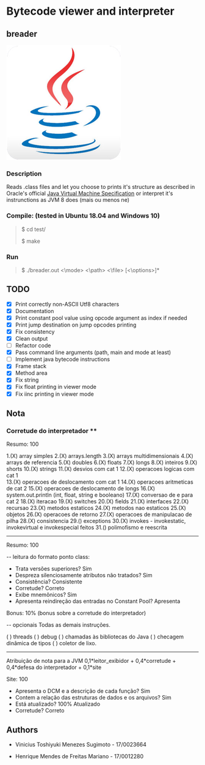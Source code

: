 # Bytecode viewer and interpreter

## breader

![Java 8 Logo](./.javasrc/javalogo.jpg "Java Logo")

### Description

Reads .class files and let you choose to prints it's structure as described in Oracle's official [Java Virtual Machine Specification](https://docs.oracle.com/javase/specs/jvms/se7/html/jvms-4.html "Documentation") or interpret it's instrunctions as JVM 8 does (mais ou menos ne)

### Compile: (tested in Ubuntu 18.04 and Windows 10)

>$ cd test/
>
>$ make

### Run

>$ ./breader.out <\mode> <\path> <\file> [<\options>]*

## TODO

- [x] Print correctly non-ASCII Utf8 characters
- [X] Documentation
- [x] Print constant pool value using opcode argument as index if needed
- [x] Print jump destination on jump opcodes printing
- [x] Fix consistency
- [x] Clean output
- [ ] Refactor code
- [x] Pass command line arguments (path, main and mode at least)
- [ ] Implement java bytecode instructions
- [x] Frame stack
- [x] Method area
- [x] Fix string
- [x] Fix float printing in viewer mode
- [x] Fix iinc printing in viewer mode

## Nota

### Corretude do interpretador **

Resumo: 100

1.(X) array simples
2.(X) arrays.length
3.(X) arrays multidimensionais
4.(X) arrays de referencia
5.(X) doubles
6.(X) floats
7.(X) longs
8.(X) inteiros
9.(X) shorts
10.(X) strings
11.(X) desvios com cat 1
12.(X) operacoes logicas com cat 1  
13.(X) operacoes de deslocamento com cat 1
14.(X) operacoes aritmeticas de cat 2
15.(X) operacoes de deslocamento de longs
16.(X) system.out.println (int, float, string e booleano)
17.(X) conversao de e para cat 2
18.(X) iteracao
19.(X) switches
20.(X) fields
21.(X) interfaces
22.(X) recursao
23.(X) metodos estaticos
24.(X) metodos nao estaticos
25.(X) objetos
26.(X) operacoes de retorno
27.(X) operacoes de manipulacao de pilha
28.(X) consistencia
29.() exceptions
30.(X) invokes - invokestatic, invokevirtual e invokespecial feitos
31.() polimofismo e reescrita

-------------------------

Resumo: 100

-- leitura do formato ponto class:

- Trata versões superiores? Sim
- Despreza silenciosamente atributos não tratados? Sim
- Consistência? Consistente
- Corretude? Correto
- Exibe mnemônicos? Sim
- Apresenta reindireção das entradas no Constant Pool? Apresenta

Bonus: 10% (bonus sobre a corretude do interpretador)

--  opcionais
Todas as demais instruções.

( ) threads
( ) debug
( ) chamadas às bibliotecas do Java
( ) checagem dinâmica de tipos
( ) coletor de lixo.

-------------------------

Atribuição de nota para a JVM
0,1\*leitor_exibidor + 0,4\*corretude + 0,4\*defesa do interpretador + 0,1\*site

Site: 100

- Apresenta o DCM e a descrição de cada função? Sim
- Contem a relação das estruturas de dados e os arquivos? Sim
- Está atualizado? 100% Atualizado
- Corretude? Correto

## Authors

- Vinicius Toshiyuki Menezes Sugimoto - 17/0023664

- Henrique Mendes de Freitas Mariano - 17/0012280
